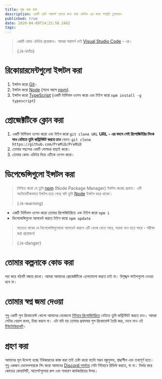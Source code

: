 ```yaml
---
title: শুরু করা যাক
description: একটি ছোট পরামর্শ তাদের জন্য যারা কোডিং এর মধ্যে সম্প্রতি ঢুকেছেন
published: true
date: 2020-04-09T14:21:58.246Z
tags:
---
```


> একটি কোড এডিটর প্রয়োজন। আমরা পরামর্শ দেই [Visual Studio Code](https://code.visualstudio.com/) - এর। 
> 
> {.is-info}

# রিকোয়ারমেন্টগুলো ইন্সটল করা
1. ইন্সটল করো [Git](https://git-scm.com/)।
2. ইন্সটল করো [Node](https://nodejs.org/en/) (সাথে আসে [npm](https://www.npmjs.com/)).
3. ইন্সটল করো [TypeScript](https://www.typescriptlang.org/index.html#download-links) (একটি টার্মিনাল ওপেন করো এবং টাইপ করো `npm install -g typescript`)

# প্রোজেক্টটিকে ক্লোন করা
1. একটি টার্মিনাল ওপেন করো এবং টাইপ করো `git clone URL` **URL - এর বদলে সেই রিপোজিটরির লিংক দাও যেটাতে তুমি কন্ট্রিবিউট করতে চাও** যেমন: `git clone https://github.com/PreMiD/PreMiD`
2. তোমার পছন্দের একটি ফোল্ডার বাছাই করো।
3. তোমার কোড এডিটর দিয়ে এটিকে ওপেন করো।

# ডিপেন্ডেন্সিগুলো ইন্সটল করা
> নিশ্চিত করো যে তুমি [npm](https://www.npmjs.com/) (Node Package Manager) ইন্সটল করেছ প্রথমে। এটি অটোমেটিকভাবে ইন্সটল হয়ে গেছে যদি তুমি [Node](https://nodejs.org/en/) ইন্সটল করে থাকো। 
> 
> {.is-warning}

- একটি টার্মিনাল ওপেন করো তোমার রিপোজিটরিতে এবং টাইপ করো `npm i`
- ডিপেন্ডেন্সিগুলো আপডেট করতে টাইপ করো `npm update`

> সচেতন থাকো যে ডিপেন্ডেন্সিগুলোকে আপডেট করলে এটি ভেঙ্গে যেতে পারে, অথবা নাও হতে পারে - পরীক্ষা করা প্রয়োজন! 
> 
> {.is-danger}

# তোমার কল্পনাকে কোড করা
দয়া করে গঠনটি বজায় রাখো। আমরা আমাদের প্রোজেক্টটিকে এলোমেলো করতে চাই না। বিশৃঙ্খল ফাইলগুলো নেওয়া হবে না।

# তোমার স্বপ্ন জমা দেওয়া
শুধু একটি পুল রিকোয়েস্ট খোলো আমাদের যেকোনো [গিটহাব রিপোজিটরিতে](https://github.com/PreMiD/) যেটাতে তুমি কন্ট্রিবিউট করতে চাও। আমরা সেটার খেয়াল রাখব, চিন্তা করবে না। এটা যদি হয় তোমার প্রথমবার পুল রিকোয়েস্ট তৈরি করা, দেখে নাও এই [টিউটোরিয়ালটি](https://help.github.com/en/articles/creating-a-pull-request)।

# গ্রহণ করা
আমাদের মূল উদ্দেশ্য হচ্ছে ইউজারদের কাজ করা তাই চেষ্টা করো যতটা সম্ভব বন্ধুসুলভ, শ্রদ্ধাশীল এবং তথ্যপূর্ণ হতে। শুধু একজন ডেভেলপারকে পিং করো আমাদের [Discord সার্ভারে](https://discord.gg/WvfVZ8T) সেটা গিটহাবে রিভিউ করতে, বা না। নির্ভর করে কোডের কোয়ালিটি, অ্যাসেটগুলোর রুপ এবং সাধারণ কার্যকারিতার উপর।